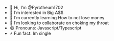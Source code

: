 - 👋 Hi, I’m @Pyrotheum1702
- 👀 I’m interested in Big A$$
- 🌱 I’m currently learning How to not lose money
- 💞️ I’m looking to collaborate on choking my throat
- 😄 Pronouns: Javascript/Typescript
- ⚡ Fun fact: Im single
